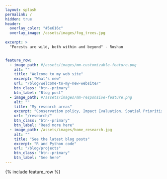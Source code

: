 ```yaml
---
layout: splash
permalink: /
hidden: true
header:
  overlay_color: "#5e616c"
  overlay_image: /assets/images/fog_trees.jpg
 
excerpt: >
  "Forests are wild, both within and beyond" - Roshan


feature_row:
  - image_path: #/assets/images/mm-customizable-feature.png
    alt: ""
    title: "Welcome to my web site"
    excerpt: "What's new"
    url: "/blog/welcome-to-my-new-website/"
    btn_class: "btn--primary"
    btn_label: "Blog post"
  - image_path: #/assets/images/mm-responsive-feature.png
    alt: ""
    title: "My research areas"
    excerpt: "Conservation policy, Impact Evaluation, Spatial Prioritization, Predictive Modelling"
    url: "/research/"
    btn_class: "btn--primary"
    btn_label: "Read more here"
  - image_path: /assets/images/home_research.jpg
    alt: ""
    title: "See the latest blog posts"
    excerpt: "R and Python code"
    url: "/blog/projects"
    btn_class: "btn--primary"
    btn_label: "See here"      
---
```


{% include feature_row %}